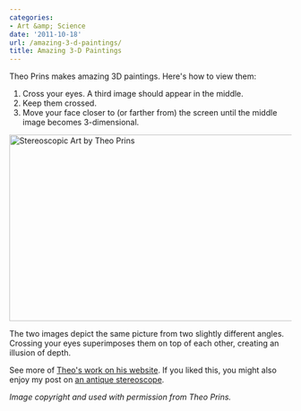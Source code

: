 ```yaml
---
categories:
- Art &amp; Science
date: '2011-10-18'
url: /amazing-3-d-paintings/
title: Amazing 3-D Paintings
---
```


Theo Prins makes amazing 3D paintings. Here's how to view them:

<ol>
<li>Cross your eyes. A third image should appear in the middle.</li>
<li>Keep them crossed.</li>
<li>Move your face closer to (or farther from) the screen until the middle image becomes 3-dimensional.</li>
</ol>

<a href="https://gomakethings.com/wp-content/uploads/2011/10/Stereoscopic-Art-by-Theo-Prins.jpg"><img src="https://gomakethings.com/wp-content/uploads/2011/10/Stereoscopic-Art-by-Theo-Prins.jpg" alt="Stereoscopic Art by Theo Prins" title="Stereoscopic Art by Theo Prins" width="560" height="333" class="size-medium wp-image-1555" /></a>

The two images depict the same picture from two slightly different angles. Crossing your eyes superimposes them on top of each other, creating an illusion of depth.

See more of <a href="http://www.theoprins.com/stereoscopic.html">Theo's work on his website</a>. If you liked this, you might also enjoy my post on <a href="https://gomakethings.com/the-original-view-master/">an antique stereoscope</a>.

<em>Image copyright and used with permission from Theo Prins.</em>